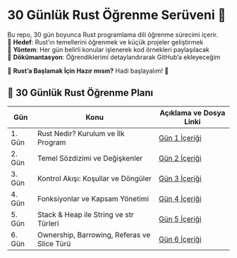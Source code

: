 # 30 Günlük Rust Öğrenme Serüveni 🚀  

Bu repo, 30 gün boyunca Rust programlama dili öğrenme sürecimi içerir.  
📌 **Hedef**: Rust’ın temellerini öğrenmek ve küçük projeler geliştirmek  
📌 **Yöntem**: Her gün belirli konular işlenerek kod örnekleri paylaşılacak  
📌 **Dökümantasyon**: Öğrendiklerimi detaylandırarak GitHub’a ekleyeceğim  

🦀 **Rust’a Başlamak İçin Hazır mısın?** Hadi başlayalım! 🚀  


## 📅 30 Günlük Rust Öğrenme Planı  

| Gün  | Konu                     | Açıklama ve Dosya Linki |
|------|--------------------------|-------------------------|
| 1. Gün    | Rust Nedir? Kurulum ve İlk Program       | [Gün 1 İçeriği](https://github.com/zeyneptass/30-Days-Of-Rust/blob/main/Rust_Tutorial_Day_1/RustDay1.md) |
| 2. Gün    | Temel Sözdizimi ve Değişkenler       | [Gün 2 İçeriği](https://github.com/zeyneptass/30-Days-Of-Rust/blob/main/Rust_Tutorial_Day_2/RustDay2.md) |
| 3. Gün    | Kontrol Akışı: Koşullar ve Döngüler     | [Gün 3 İçeriği](https://github.com/zeyneptass/30-Days-Of-Rust/blob/main/Rust_Tutorial_Day_3/RustDay3.md) |
| 4. Gün    | Fonksiyonlar ve Kapsam Yönetimi     | [Gün 4 İçeriği](https://github.com/zeyneptass/30-Days-Of-Rust/blob/main/Rust_Tutorial_Day_4/RustDay4.md) |
| 5. Gün    | Stack & Heap ile String ve str Türleri  | [Gün 5 İçeriği](https://github.com/zeyneptass/30-Days-Of-Rust/blob/main/Rust_Tutorial_Day_5/RustDay5.md) |
| 6. Gün    | Ownership, Barrowing, Referas ve Slice Türü | [Gün 6 İçeriği](https://github.com/zeyneptass/30-Days-Of-Rust/blob/main/Rust_Tutorial_Day_6/RustDay6.md) |